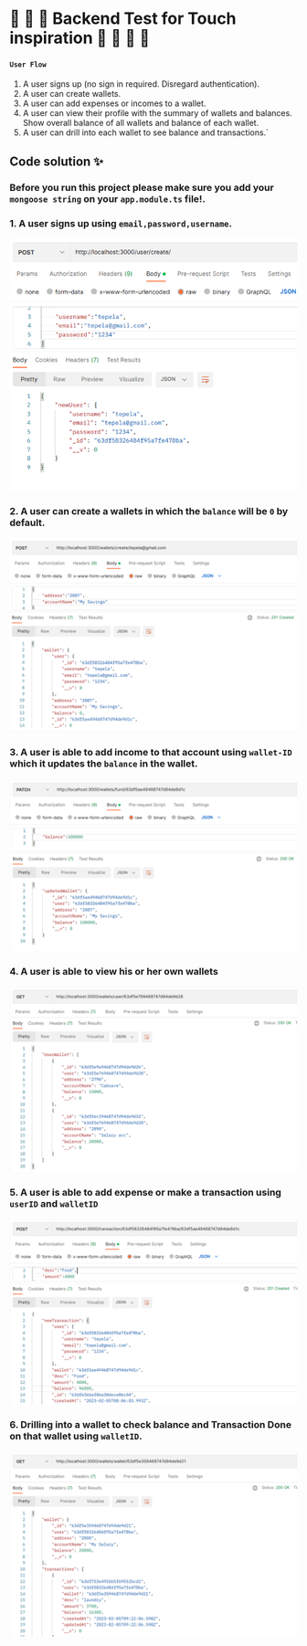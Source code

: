 # :star2: :star2: :star2: Backend Test for Touch inspiration :star2: :star2: :star2: :star2:


#### `User Flow`
1. A user signs up (no sign in required. Disregard authentication).
2. A user can create wallets.
3. A user can add expenses or incomes to a wallet.
4. A user can view their profile with the summary of wallets and balances. Show overall balance of all wallets and balance of each wallet.
5. A user can drill into each wallet to see balance and transactions.`


## Code solution :sparkles:

### Before you run this project please make sure you add your `mongoose string` on your `app.module.ts` file!.


### 1. A user signs up using `email,password,username`.



![alt text](images/createUser.png)

### 2. A user can create a wallets in which the `balance` will be `0` by default.

![alt text](images/walletCreation.png)

### 3. A user is able to add income to that account using `wallet-ID` which it updates the `balance` in the wallet.

![alt text](images/Fundwallet.png)

### 4. A user is able to view his or her own wallets 

![alt text](images/fetchWallets.png)

### 5. A user is able to add expense or make a transaction using `userID` and `walletID`

![alt text](images/createTransaction.png)

### 6. Drilling into a wallet to check balance and Transaction Done on that wallet using `walletID`.

![alt text](images/walletTX.png)